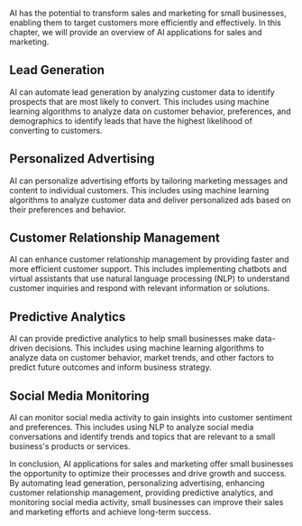 

AI has the potential to transform sales and marketing for small businesses, enabling them to target customers more efficiently and effectively. In this chapter, we will provide an overview of AI applications for sales and marketing.

Lead Generation
---------------

AI can automate lead generation by analyzing customer data to identify prospects that are most likely to convert. This includes using machine learning algorithms to analyze data on customer behavior, preferences, and demographics to identify leads that have the highest likelihood of converting to customers.

Personalized Advertising
------------------------

AI can personalize advertising efforts by tailoring marketing messages and content to individual customers. This includes using machine learning algorithms to analyze customer data and deliver personalized ads based on their preferences and behavior.

Customer Relationship Management
--------------------------------

AI can enhance customer relationship management by providing faster and more efficient customer support. This includes implementing chatbots and virtual assistants that use natural language processing (NLP) to understand customer inquiries and respond with relevant information or solutions.

Predictive Analytics
--------------------

AI can provide predictive analytics to help small businesses make data-driven decisions. This includes using machine learning algorithms to analyze data on customer behavior, market trends, and other factors to predict future outcomes and inform business strategy.

Social Media Monitoring
-----------------------

AI can monitor social media activity to gain insights into customer sentiment and preferences. This includes using NLP to analyze social media conversations and identify trends and topics that are relevant to a small business's products or services.

In conclusion, AI applications for sales and marketing offer small businesses the opportunity to optimize their processes and drive growth and success. By automating lead generation, personalizing advertising, enhancing customer relationship management, providing predictive analytics, and monitoring social media activity, small businesses can improve their sales and marketing efforts and achieve long-term success.


